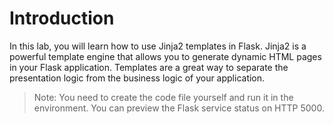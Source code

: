 # Introduction

In this lab, you will learn how to use Jinja2 templates in Flask. Jinja2 is a powerful template engine that allows you to generate dynamic HTML pages in your Flask application. Templates are a great way to separate the presentation logic from the business logic of your application.

> Note: You need to create the code file yourself and run it in the environment. You can preview the Flask service status on HTTP 5000.
